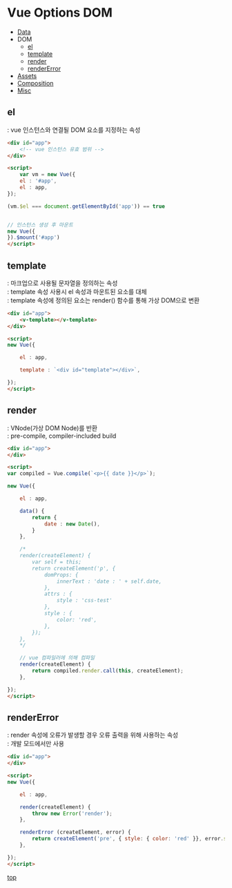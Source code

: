 # Vue Options DOM

- [Data](./vue-options-data.md)
- DOM
    - [el](#el)
    - [template](#template)
    - [render](#render)
    - [renderError](#rendererror)
- [Assets](./vue-options-assets.md)
- [Composition](./vue-options-composition.md)
- [Misc](./vue-options-misc.md)



## el
: vue 인스턴스와 연결될 DOM 요소를 지정하는 속성   

```html
<div id="app">
    <!-- vue 인스턴스 유효 범위 -->
</div>

<script>
    var vm = new Vue({
    el : '#app',
    el : app,
});

(vm.$el === document.getElementById('app')) == true


// 인스턴스 생성 후 마운트  
new Vue({
}).$mount('#app')
</script>
```



## template
: 마크업으로 사용될 문자열을 정의하는 속성   
: template 속성 사용시 el 속성과 마운트된 요소를 대체       
: template 속성에 정의된 요소는 render() 함수를 통해 가상 DOM으로 변환   

```html
<div id="app">
    <v-template></v-template>
</div>

<script>
new Vue({

    el : app,

    template : `<div id="template"></div>`,

});
</script>
```



## render
: VNode(가상 DOM Node)를 반환   
: pre-compile, compiler-included build   

```html
<div id="app">
</div>

<script>
var compiled = Vue.compile(`<p>{{ date }}</p>`);

new Vue({

    el : app,

    data() {
        return {
            date : new Date(),
        }
    },

    /*
    render(createElement) {
        var self = this;
        return createElement('p', {
            domProps: {
                innerText : 'date : ' + self.date,
            },
            attrs : {
                style : 'css-test'
            },
            style : {
                color: 'red',
            },
        });
    },
    */

    // vue 컴파일러에 의해 컴파일  
    render(createElement) {
        return compiled.render.call(this, createElement);
    },

});
</script>
```



## renderError
: render 속성에 오류가 발생할 경우 오류 출력을 위해 사용하는 속성   
: 개발 모드에서만 사용       

```html
<div id="app">
</div>

<script>
new Vue({

    el : app,

    render(createElement) {
        throw new Error('render');
    },

    renderError (createElement, error) {
        return createElement('pre', { style: { color: 'red' }}, error.stack);
    },

});
</script>
```



[top](#)
